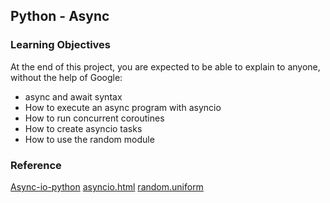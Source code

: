 ## Python - Async
### Learning Objectives
At the end of this project, you are expected to be able to explain to anyone, without the help of Google:

- async and await syntax
- How to execute an async program with asyncio
- How to run concurrent coroutines
- How to create asyncio tasks
- How to use the random module

### Reference
[Async-io-python](https://realpython.com/async-io-python/)
[asyncio.html](https://docs.python.org/3/library/asyncio.html)
[random.uniform](https://docs.python.org/3/library/random.html#random.uniform)

